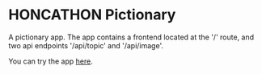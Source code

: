 # HONCATHON Pictionary

A pictionary app. The app contains a frontend located at the '/' route, and two api endpoints '/api/topic' and '/api/image'.

You can try the app [here](https://goose-quotes.honcathonshouvikghosh2048.workers.dev/).
